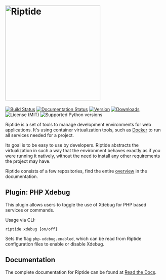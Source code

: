 <h1>
<picture>
  <source media="(prefers-color-scheme: dark)" srcset="https://riptide-docs.readthedocs.io/en/latest/_images/logo_dark.png">
  <img alt="Riptide" src="https://riptide-docs.readthedocs.io/en/latest/_images/logo.png" width="300">
</picture>
</h1>

[<img src="https://img.shields.io/github/actions/workflow/status/theCapypara/riptide-plugin-php-xdebug/build.yml" alt="Build Status">](https://github.com/theCapypara/riptide-plugin-php-xdebug/actions)
[<img src="https://readthedocs.org/projects/riptide-docs/badge/?version=latest" alt="Documentation Status">](https://riptide-docs.readthedocs.io/en/latest/)
[<img src="https://img.shields.io/pypi/v/riptide-plugin-php-xdebug" alt="Version">](https://pypi.org/project/riptide-plugin-php-xdebug/)
[<img src="https://img.shields.io/pypi/dm/riptide-plugin-php-xdebug" alt="Downloads">](https://pypi.org/project/riptide-plugin-php-xdebug/)
<img src="https://img.shields.io/pypi/l/riptide-plugin-php-xdebug" alt="License (MIT)">
<img src="https://img.shields.io/pypi/pyversions/riptide-plugin-php-xdebug" alt="Supported Python versions">

Riptide is a set of tools to manage development environments for web applications.
It's using container virtualization tools, such as [Docker](https://www.docker.com/)
to run all services needed for a project.

Its goal is to be easy to use by developers.
Riptide abstracts the virtualization in such a way that the environment behaves exactly
as if you were running it natively, without the need to install any other requirements
the project may have.

Riptide consists of a few repositories, find the
entire [overview](https://riptide-docs.readthedocs.io/en/latest/development.html) in the documentation.

## Plugin: PHP Xdebug

This plugin allows users to toggle the use of Xdebug for PHP based services or commands.

Usage via CLI:

```
riptide xdebug [on/off]
```

Sets the flag `php-xdebug.enabled`, which can be read from Riptide configuration files to
enable or disable Xdebug.

## Documentation

The complete documentation for Riptide can be found at [Read the Docs](https://riptide-docs.readthedocs.io/en/latest/).
